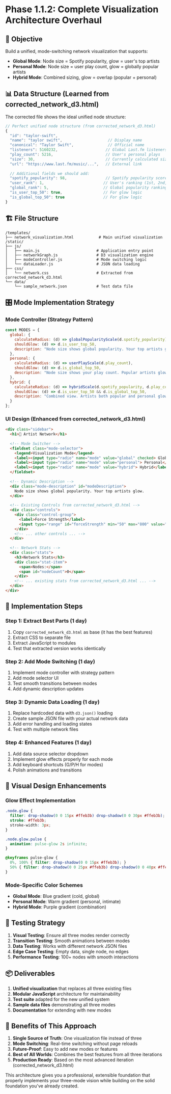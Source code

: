 # Phase 1.1.2: Complete Visualization Architecture Overhaul

## 🎯 Objective
Build a unified, mode-switching network visualization that supports:
- **Global Mode**: Node size = Spotify popularity, glow = user's top artists
- **Personal Mode**: Node size = user play count, glow = globally popular artists  
- **Hybrid Mode**: Combined sizing, glow = overlap (popular + personal)

## 📊 Data Structure (Learned from corrected_network_d3.html)

The corrected file shows the ideal unified node structure:

```javascript
// Perfect unified node structure (from corrected_network_d3.html)
{
  "id": "taylor-swift",
  "name": "taylor swift",                    // Display name
  "canonical": "Taylor Swift",               // Official name
  "listeners": 5160232,                     // Global Last.fm listeners
  "play_count": 5216,                       // User's personal plays  
  "size": 30,                               // Currently calculated size
  "url": "https://www.last.fm/music/...",   // External link
  
  // Additional fields we should add:
  "spotify_popularity": 98,                 // Spotify popularity score (0-100)
  "user_rank": 1,                          // User's ranking (1st, 2nd, etc.)
  "global_rank": 5,                        // Global popularity ranking
  "is_user_top_50": true,                  // For glow logic
  "is_global_top_50": true                 // For glow logic
}
```

## 🏗️ File Structure

```
/templates/
├── network_visualization.html           # Main unified visualization
/static/
├── js/
│   ├── main.js                         # Application entry point
│   ├── networkGraph.js                 # D3 visualization engine
│   ├── modeController.js               # Mode switching logic
│   └── dataLoader.js                   # JSON data loading
├── css/
│   └── network.css                     # Extracted from corrected_network_d3.html
└── data/
    └── sample_network.json             # Test data file
```

## 🎛️ Mode Implementation Strategy

### Mode Controller (Strategy Pattern)
```javascript
const MODES = {
  global: {
    calculateRadius: (d) => globalPopularityScale(d.spotify_popularity),
    shouldGlow: (d) => d.is_user_top_50,
    description: "Node size shows global popularity. Your top artists glow."
  },
  personal: {
    calculateRadius: (d) => userPlayScale(d.play_count),
    shouldGlow: (d) => d.is_global_top_50,
    description: "Node size shows your play count. Popular artists glow."
  },
  hybrid: {
    calculateRadius: (d) => hybridScale(d.spotify_popularity, d.play_count),
    shouldGlow: (d) => d.is_user_top_50 && d.is_global_top_50,
    description: "Combined view. Artists both popular and personal glow."
  }
};
```

### UI Design (Enhanced from corrected_network_d3.html)
```html
<div class="sidebar">
  <h1>🎵 Artist Network</h1>
  
  <!-- Mode Switcher -->
  <fieldset class="mode-selector">
    <legend>Visualization Mode</legend>
    <label><input type="radio" name="mode" value="global" checked> Global</label>
    <label><input type="radio" name="mode" value="personal"> Personal</label>
    <label><input type="radio" name="mode" value="hybrid"> Hybrid</label>
  </fieldset>
  
  <!-- Dynamic Description -->
  <div class="mode-description" id="modeDescription">
    Node size shows global popularity. Your top artists glow.
  </div>
  
  <!-- Existing Controls from corrected_network_d3.html -->
  <div class="controls">
    <div class="control-group">
      <label>Force Strength</label>
      <input type="range" id="forceStrength" min="50" max="800" value="400">
    </div>
    <!-- ... other controls ... -->
  </div>
  
  <!-- Network Stats -->
  <div class="stats">
    <h3>Network Stats</h3>
    <div class="stat-item">
      <span>Nodes:</span>
      <span id="nodeCount">0</span>
    </div>
    <!-- ... existing stats from corrected_network_d3.html ... -->
  </div>
</div>
```

## 🔄 Implementation Steps

### Step 1: Extract Best Parts (1 day)
1. Copy `corrected_network_d3.html` as base (it has the best features)
2. Extract CSS to separate file
3. Extract JavaScript to modules
4. Test that extracted version works identically

### Step 2: Add Mode Switching (1 day)  
1. Implement mode controller with strategy pattern
2. Add mode selector UI
3. Test smooth transitions between modes
4. Add dynamic description updates

### Step 3: Dynamic Data Loading (1 day)
1. Replace hardcoded data with `d3.json()` loading
2. Create sample JSON file with your actual network data
3. Add error handling and loading states
4. Test with multiple network files

### Step 4: Enhanced Features (1 day)
1. Add data source selector dropdown
2. Implement glow effects properly for each mode  
3. Add keyboard shortcuts (G/P/H for modes)
4. Polish animations and transitions

## 🎨 Visual Design Enhancements

### Glow Effect Implementation
```css
.node.glow {
  filter: drop-shadow(0 0 15px #ffeb3b) drop-shadow(0 0 30px #ffeb3b);
  stroke: #ffeb3b;
  stroke-width: 3px;
}

.node.glow.pulse {
  animation: pulse-glow 2s infinite;
}

@keyframes pulse-glow {
  0%, 100% { filter: drop-shadow(0 0 15px #ffeb3b); }
  50% { filter: drop-shadow(0 0 25px #ffeb3b) drop-shadow(0 0 40px #ffeb3b); }
}
```

### Mode-Specific Color Schemes
- **Global Mode**: Blue gradient (cold, global)
- **Personal Mode**: Warm gradient (personal, intimate) 
- **Hybrid Mode**: Purple gradient (combination)

## 🧪 Testing Strategy

1. **Visual Testing**: Ensure all three modes render correctly
2. **Transition Testing**: Smooth animations between modes
3. **Data Testing**: Works with different network JSON files
4. **Edge Case Testing**: Empty data, single node, no edges
5. **Performance Testing**: 100+ nodes with smooth interactions

## 📦 Deliverables

1. **Unified visualization** that replaces all three existing files
2. **Modular JavaScript** architecture for maintainability
3. **Test suite** adapted for the new unified system
4. **Sample data files** demonstrating all three modes
5. **Documentation** for extending with new modes

## 🚀 Benefits of This Approach

1. **Single Source of Truth**: One visualization file instead of three
2. **Mode Switching**: Real-time switching without page reloads
3. **Future-Proof**: Easy to add new modes or features
4. **Best of All Worlds**: Combines the best features from all three iterations
5. **Production Ready**: Based on the most advanced iteration (corrected_network_d3.html)

This architecture gives you a professional, extensible foundation that properly implements your three-mode vision while building on the solid foundation you've already created.